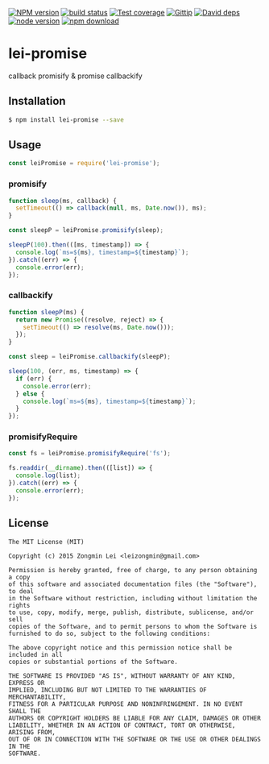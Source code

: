 [![NPM version][npm-image]][npm-url]
[![build status][travis-image]][travis-url]
[![Test coverage][coveralls-image]][coveralls-url]
[![Gittip][gittip-image]][gittip-url]
[![David deps][david-image]][david-url]
[![node version][node-image]][node-url]
[![npm download][download-image]][download-url]

[npm-image]: https://img.shields.io/npm/v/lei-promise.svg?style=flat-square
[npm-url]: https://npmjs.org/package/lei-promise
[travis-image]: https://img.shields.io/travis/leizongmin/node-lei-promise.svg?style=flat-square
[travis-url]: https://travis-ci.org/leizongmin/node-lei-promise
[coveralls-image]: https://img.shields.io/coveralls/leizongmin/node-lei-promise.svg?style=flat-square
[coveralls-url]: https://coveralls.io/r/leizongmin/node-lei-promise?branch=master
[gittip-image]: https://img.shields.io/gittip/leizongmin.svg?style=flat-square
[gittip-url]: https://www.gittip.com/leizongmin/
[david-image]: https://img.shields.io/david/leizongmin/node-lei-promise.svg?style=flat-square
[david-url]: https://david-dm.org/leizongmin/node-lei-promise
[node-image]: https://img.shields.io/badge/node.js-%3E=_0.10-green.svg?style=flat-square
[node-url]: http://nodejs.org/download/
[download-image]: https://img.shields.io/npm/dm/lei-promise.svg?style=flat-square
[download-url]: https://npmjs.org/package/lei-promise

# lei-promise
callback promisify &amp; promise callbackify

## Installation

```bash
$ npm install lei-promise --save
```

## Usage

```javascript
const leiPromise = require('lei-promise');
```

### promisify

```javascript
function sleep(ms, callback) {
  setTimeout(() => callback(null, ms, Date.now()), ms);
}

const sleepP = leiPromise.promisify(sleep);

sleepP(100).then(([ms, timestamp]) => {
  console.log(`ms=${ms}, timestamp=${timestamp}`);
}).catch((err) => {
  console.error(err);
});
```

### callbackify

```javascript
function sleepP(ms) {
  return new Promise((resolve, reject) => {
    setTimeout(() => resolve(ms, Date.now()));
  });
}

const sleep = leiPromise.callbackify(sleepP);

sleep(100, (err, ms, timestamp) => {
  if (err) {
    console.error(err);
  } else {
    console.log(`ms=${ms}, timestamp=${timestamp}`);
  }
});
```

### promisifyRequire

```javascript
const fs = leiPromise.promisifyRequire('fs');

fs.readdir(__dirname).then(([list]) => {
  console.log(list);
}).catch((err) => {
  console.error(err);
});
```

## License

```
The MIT License (MIT)

Copyright (c) 2015 Zongmin Lei <leizongmin@gmail.com>

Permission is hereby granted, free of charge, to any person obtaining a copy
of this software and associated documentation files (the "Software"), to deal
in the Software without restriction, including without limitation the rights
to use, copy, modify, merge, publish, distribute, sublicense, and/or sell
copies of the Software, and to permit persons to whom the Software is
furnished to do so, subject to the following conditions:

The above copyright notice and this permission notice shall be included in all
copies or substantial portions of the Software.

THE SOFTWARE IS PROVIDED "AS IS", WITHOUT WARRANTY OF ANY KIND, EXPRESS OR
IMPLIED, INCLUDING BUT NOT LIMITED TO THE WARRANTIES OF MERCHANTABILITY,
FITNESS FOR A PARTICULAR PURPOSE AND NONINFRINGEMENT. IN NO EVENT SHALL THE
AUTHORS OR COPYRIGHT HOLDERS BE LIABLE FOR ANY CLAIM, DAMAGES OR OTHER
LIABILITY, WHETHER IN AN ACTION OF CONTRACT, TORT OR OTHERWISE, ARISING FROM,
OUT OF OR IN CONNECTION WITH THE SOFTWARE OR THE USE OR OTHER DEALINGS IN THE
SOFTWARE.
```
